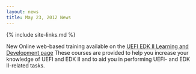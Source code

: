 ```yaml
---
layout: news
title: May 23, 2012 News
---
```

{% include site-links.md %}

New Online web-based training available on the [UEFI EDK II Learning and Development page]({{wiki}}/UEFI_EDKII_Learning_Dev) These courses are provided to help you increase your knowledge of UEFI and EDK II and to aid you in performing UEFI- and EDK II-related tasks.